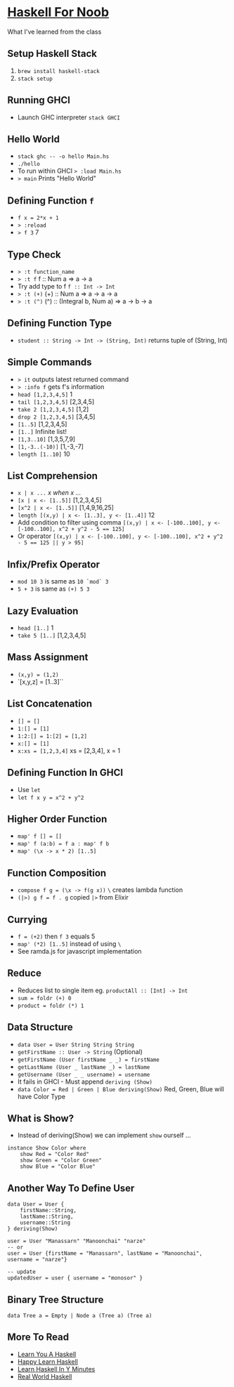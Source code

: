 # [Haskell For Noob](https://www.eventpop.me/e/336)
What I've learned from the class

## Setup Haskell Stack
1. `brew install haskell-stack`
2. `stack setup`

## Running GHCI
- Launch GHC interpreter `stack GHCI`

## Hello World
- `stack ghc -- -o hello Main.hs`
- `./hello`
- To run within GHCI `> :load Main.hs`
- `> main` Prints "Hello World"

## Defining Function `f`
- `f x = 2*x + 1`
- `> :reload`
- `> f 3` 7

## Type Check
- `> :t function_name`
- `> :t f` f :: Num a => a -> a
- Try add type to f `f :: Int -> Int`
- `> :t (+)` (+) :: Num a => a -> a -> a
- `> :t (^)` (^) :: (Integral b, Num a) => a -> b -> a

## Defining Function Type
- `student :: String -> Int -> (String, Int)` returns tuple of (String, Int)

## Simple Commands
- `> it` outputs latest returned command
- `> :info f` gets f's information
- `head [1,2,3,4,5]` 1
- `tail [1,2,3,4,5]` [2,3,4,5]
- `take 2 [1,2,3,4,5]` [1,2]
- `drop 2 [1,2,3,4,5]` [3,4,5]
- `[1..5]` [1,2,3,4,5]
- `[1..]` Infinite list!
- `[1,3..10]` [1,3,5,7,9]
- `[1,-3..(-10)]` [1,-3,-7]
- `length [1..10]` 10

## List Comprehension
- `x | x ...` *x when x ...*
- `[x | x <- [1..5]]` [1,2,3,4,5]
- `[x^2 | x <- [1..5]]` [1,4,9,16,25]
- `length [(x,y) | x <- [1..3], y <- [1..4]]` 12
- Add condition to filter using comma `[(x,y) | x <- [-100..100], y <- [-100..100], x^2 + y^2 - 5 == 125]`
- Or operator `[(x,y) | x <- [-100..100], y <- [-100..100], x^2 + y^2 - 5 == 125 || y > 95]`

## Infix/Prefix Operator
- `mod 10 3` is same as ```10 `mod` 3```
- `5 + 3` is same as `(+) 5 3`

## Lazy Evaluation
- `head [1..]` 1
- `take 5 [1..]` [1,2,3,4,5]

## Mass Assignment
- `(x,y) = (1,2)`
- `[x,y,z] = [1..3]``

## List Concatenation
- `[] = []`
- `1:[] = [1]`
- `1:2:[] = 1:[2] = [1,2]`
- `x:[] = [1]`
- `x:xs = [1,2,3,4]` xs = [2,3,4], x = 1

## Defining Function In GHCI
- Use `let`
- `let f x y = x^2 + y^2`

## Higher Order Function
- `map' f [] = []`
- `map' f (a:b) = f a : map' f b`
- `map' (\x -> x * 2) [1..5]`

## Function Composition
- `compose f g = (\x -> f(g x))` `\` creates lambda function
- `(|>) g f = f . g` copied `|>` from Elixir

## Currying
- `f = (+2)` then `f 3` equals 5
- `map' (*2) [1..5]` instead of using `\`
- See ramda.js for javascript implementation

## Reduce
- Reduces list to single item eg. `productAll :: [Int] -> Int`
- `sum = foldr (+) 0`
- `product = foldr (*) 1`

## Data Structure
- `data User = User String String String`
- `getFirstName :: User -> String` (Optional)
- `getFirstName (User firstName _ _) = firstName`
- `getLastName (User _ lastName _) = lastName`
- `getUsername (User _ _ username) = username`
- It fails in GHCI - Must append `deriving (Show)`
- `data Color = Red | Green | Blue deriving(Show)` Red, Green, Blue will have Color Type

## What is Show?
- Instead of deriving(Show) we can implement `show` ourself ...
```
instance Show Color where
    show Red = "Color Red"
    show Green = "Color Green"
    show Blue = "Color Blue"
```

## Another Way To Define User
```
data User = User {
    firstName::String,
    lastName::String,
    username::String
} deriving(Show)
```

```
user = User "Manassarn" "Manoonchai" "narze"
-- or 
user = User {firstName = "Manassarn", lastName = "Manoonchai", username = "narze"}

-- update
updatedUser = user { username = "monosor" }
```

## Binary Tree Structure
`data Tree a = Empty | Node a (Tree a) (Tree a)`

## More To Read
- [Learn You A Haskell](http://learnyouahaskell.com/)
- [Happy Learn Haskell](http://www.happylearnhaskelltutorial.com/)
- [Learn Haskell In Y Minutes](https://learnxinyminutes.com/docs/haskell/)
- [Real World Haskell](http://book.realworldhaskell.org/read/)
